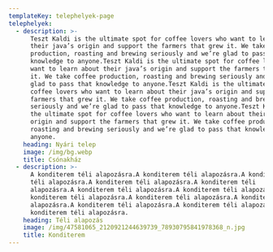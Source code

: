 ```yaml
---
templateKey: telephelyek-page
telephelyek:
  - description: >-
      Teszt Kaldi is the ultimate spot for coffee lovers who want to learn about
      their java’s origin and support the farmers that grew it. We take coffee
      production, roasting and brewing seriously and we’re glad to pass that
      knowledge to anyone.Teszt Kaldi is the ultimate spot for coffee lovers who
      want to learn about their java’s origin and support the farmers that grew
      it. We take coffee production, roasting and brewing seriously and we’re
      glad to pass that knowledge to anyone.Teszt Kaldi is the ultimate spot for
      coffee lovers who want to learn about their java’s origin and support the
      farmers that grew it. We take coffee production, roasting and brewing
      seriously and we’re glad to pass that knowledge to anyone.Teszt Kaldi is
      the ultimate spot for coffee lovers who want to learn about their java’s
      origin and support the farmers that grew it. We take coffee production,
      roasting and brewing seriously and we’re glad to pass that knowledge to
      anyone.
    heading: Nyári telep
    image: /img/bg.webp
    title: Csónakház
  - description: >-
      A konditerem téli alapozásra.A konditerem téli alapozásra.A konditerem
      téli alapozásra.A konditerem téli alapozásra.A konditerem téli
      alapozásra.A konditerem téli alapozásra.A konditerem téli alapozásra.A
      konditerem téli alapozásra.A konditerem téli alapozásra.A konditerem téli
      alapozásra.A konditerem téli alapozásra.A konditerem téli alapozásra.A
      konditerem téli alapozásra.
    heading: Téli alapozás
    image: /img/47581065_2120921244639739_78930795841978368_n.jpg
    title: Konditerem
---
```


